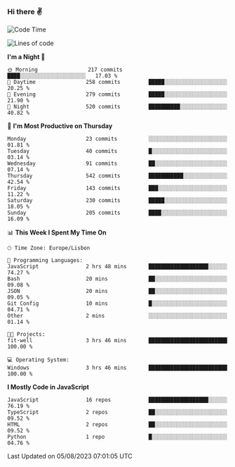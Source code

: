 ### Hi there :v:

<!--
**eusebioaddsilva/eusebioaddsilva** is a ✨ _special_ ✨ repository because its `README.md` (this file) appears on your GitHub profile.

<!--START_SECTION:waka-->
![Code Time](http://img.shields.io/badge/Code%20Time-51%20hrs%2015%20mins-blue)

![Lines of code](https://img.shields.io/badge/From%20Hello%20World%20I%27ve%20Written-3.4%20million%20lines%20of%20code-blue)

**I'm a Night 🦉** 

```text
🌞 Morning                217 commits         ████░░░░░░░░░░░░░░░░░░░░░   17.03 % 
🌆 Daytime                258 commits         █████░░░░░░░░░░░░░░░░░░░░   20.25 % 
🌃 Evening                279 commits         █████░░░░░░░░░░░░░░░░░░░░   21.90 % 
🌙 Night                  520 commits         ██████████░░░░░░░░░░░░░░░   40.82 % 
```
📅 **I'm Most Productive on Thursday** 

```text
Monday                   23 commits          ░░░░░░░░░░░░░░░░░░░░░░░░░   01.81 % 
Tuesday                  40 commits          █░░░░░░░░░░░░░░░░░░░░░░░░   03.14 % 
Wednesday                91 commits          ██░░░░░░░░░░░░░░░░░░░░░░░   07.14 % 
Thursday                 542 commits         ███████████░░░░░░░░░░░░░░   42.54 % 
Friday                   143 commits         ███░░░░░░░░░░░░░░░░░░░░░░   11.22 % 
Saturday                 230 commits         █████░░░░░░░░░░░░░░░░░░░░   18.05 % 
Sunday                   205 commits         ████░░░░░░░░░░░░░░░░░░░░░   16.09 % 
```


📊 **This Week I Spent My Time On** 

```text
🕑︎ Time Zone: Europe/Lisbon

💬 Programming Languages: 
JavaScript               2 hrs 48 mins       ███████████████████░░░░░░   74.27 % 
Bash                     20 mins             ██░░░░░░░░░░░░░░░░░░░░░░░   09.08 % 
JSON                     20 mins             ██░░░░░░░░░░░░░░░░░░░░░░░   09.05 % 
Git Config               10 mins             █░░░░░░░░░░░░░░░░░░░░░░░░   04.71 % 
Other                    2 mins              ░░░░░░░░░░░░░░░░░░░░░░░░░   01.14 % 

🐱‍💻 Projects: 
fit-well                 3 hrs 46 mins       █████████████████████████   100.00 % 

💻 Operating System: 
Windows                  3 hrs 46 mins       █████████████████████████   100.00 % 
```

**I Mostly Code in JavaScript** 

```text
JavaScript               16 repos            ███████████████████░░░░░░   76.19 % 
TypeScript               2 repos             ██░░░░░░░░░░░░░░░░░░░░░░░   09.52 % 
HTML                     2 repos             ██░░░░░░░░░░░░░░░░░░░░░░░   09.52 % 
Python                   1 repo              █░░░░░░░░░░░░░░░░░░░░░░░░   04.76 % 
```




 Last Updated on 05/08/2023 07:01:05 UTC
<!--END_SECTION:waka-->
